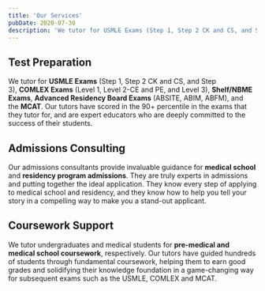 ```yaml
---
title: 'Our Services'
pubDate: 2020-07-30
description: 'We tutor for USMLE Exams (Step 1, Step 2 CK and CS, and Step 3), COMLEX Exams (Level 1, Level 2CE and PE, and Level 3), Shelf/NBME Exams, Advanced Residenc.'
---
```


## Test Preparation

We tutor for **USMLE Exams** (Step 1, Step 2 CK and CS, and Step 3), **COMLEX Exams** (Level 1, Level 2-CE and PE, and Level 3), **Shelf/NBME Exams**, **Advanced Residency Board Exams** (ABSITE, ABIM, ABFM), and the **MCAT**. Our tutors have scored in the 90+ percentile in the exams that they tutor for, and are expert educators who are deeply committed to the success of their students.

## Admissions Consulting

Our admissions consultants provide invaluable guidance for **medical school** and **residency program admissions**. They are truly experts in admissions and putting together the ideal application. They know every step of applying to medical school and residency, and they know how to help you tell your story in a compelling way to make you a stand-out applicant.

## Coursework Support

We tutor undergraduates and medical students for **pre-medical and medical school coursework**, respectively. Our tutors have guided hundreds of students through fundamental coursework, helping them to earn good grades and solidifying their knowledge foundation in a game-changing way for subsequent exams such as the USMLE, COMLEX and MCAT.
